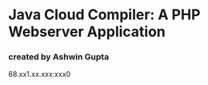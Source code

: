 <h1>Java Cloud Compiler: A PHP Webserver Application</h1>
<h3>created by Ashwin Gupta</h3>
<p>68.xx1.xx.xxx:xxx0</p>
